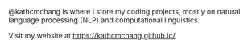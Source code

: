 
@kathcmchang is where I store my coding projects, mostly on natural language processing (NLP) and computational linguistics.

Visit my website at https://kathcmchang.github.io/
